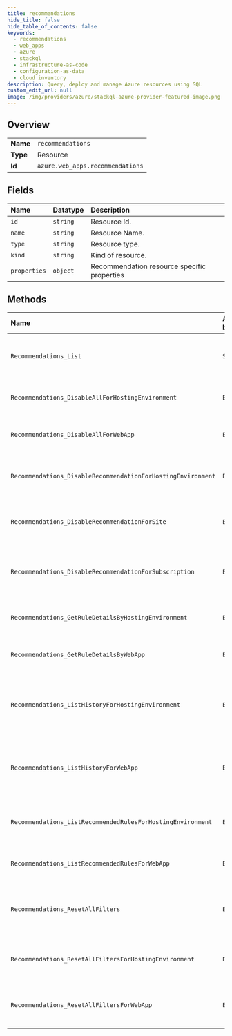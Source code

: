 ```yaml
---
title: recommendations
hide_title: false
hide_table_of_contents: false
keywords:
  - recommendations
  - web_apps
  - azure    
  - stackql
  - infrastructure-as-code
  - configuration-as-data
  - cloud inventory
description: Query, deploy and manage Azure resources using SQL
custom_edit_url: null
image: /img/providers/azure/stackql-azure-provider-featured-image.png
---
```

  
    

## Overview
<table><tbody>
<tr><td><b>Name</b></td><td><code>recommendations</code></td></tr>
<tr><td><b>Type</b></td><td>Resource</td></tr>
<tr><td><b>Id</b></td><td><code>azure.web_apps.recommendations</code></td></tr>
</tbody></table>

## Fields
| Name | Datatype | Description |
|:-----|:---------|:------------|
| `id` | `string` | Resource Id. |
| `name` | `string` | Resource Name. |
| `type` | `string` | Resource type. |
| `kind` | `string` | Kind of resource. |
| `properties` | `object` | Recommendation resource specific properties |
## Methods
| Name | Accessible by | Required Params | Description |
|:-----|:--------------|:----------------|:------------|
| `Recommendations_List` | `SELECT` | `subscriptionId` | Description for List all recommendations for a subscription. |
| `Recommendations_DisableAllForHostingEnvironment` | `EXEC` | `environmentName, hostingEnvironmentName, resourceGroupName, subscriptionId` | Description for Disable all recommendations for an app. |
| `Recommendations_DisableAllForWebApp` | `EXEC` | `resourceGroupName, siteName, subscriptionId` | Description for Disable all recommendations for an app. |
| `Recommendations_DisableRecommendationForHostingEnvironment` | `EXEC` | `environmentName, hostingEnvironmentName, name, resourceGroupName, subscriptionId` | Description for Disables the specific rule for a web site permanently. |
| `Recommendations_DisableRecommendationForSite` | `EXEC` | `name, resourceGroupName, siteName, subscriptionId` | Description for Disables the specific rule for a web site permanently. |
| `Recommendations_DisableRecommendationForSubscription` | `EXEC` | `name, subscriptionId` | Description for Disables the specified rule so it will not apply to a subscription in the future. |
| `Recommendations_GetRuleDetailsByHostingEnvironment` | `EXEC` | `hostingEnvironmentName, name, resourceGroupName, subscriptionId` | Description for Get a recommendation rule for an app. |
| `Recommendations_GetRuleDetailsByWebApp` | `EXEC` | `name, resourceGroupName, siteName, subscriptionId` | Description for Get a recommendation rule for an app. |
| `Recommendations_ListHistoryForHostingEnvironment` | `EXEC` | `hostingEnvironmentName, resourceGroupName, subscriptionId` | Description for Get past recommendations for an app, optionally specified by the time range. |
| `Recommendations_ListHistoryForWebApp` | `EXEC` | `resourceGroupName, siteName, subscriptionId` | Description for Get past recommendations for an app, optionally specified by the time range. |
| `Recommendations_ListRecommendedRulesForHostingEnvironment` | `EXEC` | `hostingEnvironmentName, resourceGroupName, subscriptionId` | Description for Get all recommendations for a hosting environment. |
| `Recommendations_ListRecommendedRulesForWebApp` | `EXEC` | `resourceGroupName, siteName, subscriptionId` | Description for Get all recommendations for an app. |
| `Recommendations_ResetAllFilters` | `EXEC` | `subscriptionId` | Description for Reset all recommendation opt-out settings for a subscription. |
| `Recommendations_ResetAllFiltersForHostingEnvironment` | `EXEC` | `environmentName, hostingEnvironmentName, resourceGroupName, subscriptionId` | Description for Reset all recommendation opt-out settings for an app. |
| `Recommendations_ResetAllFiltersForWebApp` | `EXEC` | `resourceGroupName, siteName, subscriptionId` | Description for Reset all recommendation opt-out settings for an app. |
